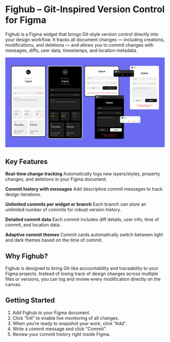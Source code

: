# Fighub – Git-Inspired Version Control for Figma

Fighub is a Figma widget that brings Git-style version control directly into your design workflow. It tracks all document changes — including creations, modifications, and deletions — and allows you to commit changes with messages, diffs, user data, timestamps, and location metadata.

![Screenshot](fighub-cover.png)

## Key Features

**Real-time change tracking**
Automatically logs new layers/styles, property changes, and deletions in your Figma document.

**Commit history with messages**
Add descriptive commit messages to track design iterations.

**Unlimited commits per widget or branch**
Each branch can store an unlimited number of commits for robust version history.

**Detailed commit data**
Each commit includes diff details, user info, time of commit, and location data.

**Adaptive commit themes**
Commit cards automatically switch between light and dark themes based on the time of commit.

## Why Fighub?

Fighub is designed to bring Git-like accountability and traceability to your Figma projects. Instead of losing track of design changes across multiple files or versions, you can log and review every modification directly on the canvas.

## Getting Started
1. Add Fighub to your Figma document.
2. Click “Init” to enable live monitoring of all changes.
3. When you’re ready to snapshot your work, click “Add".
4. Write a commit message and click "Commit".
5. Review your commit history right inside Figma.